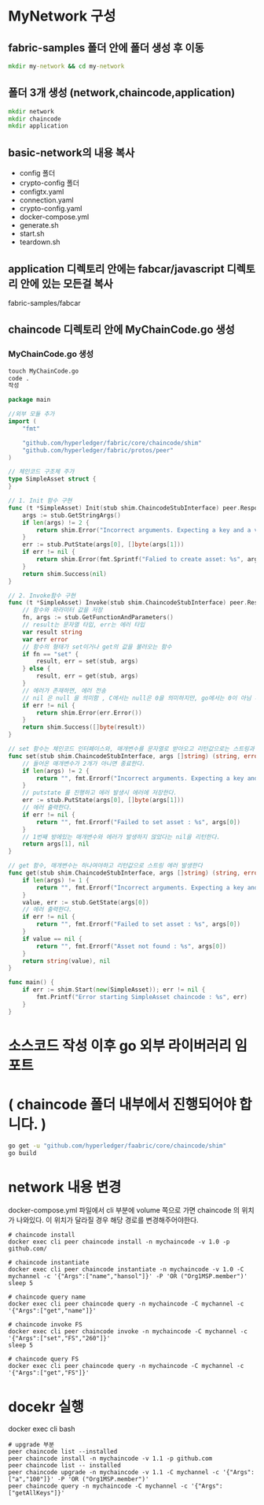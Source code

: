 # MyNetwork 구성
## fabric-samples 폴더 안에 폴더 생성 후 이동
```cmd
mkdir my-network && cd my-network
```
## 폴더 3개 생성 (network,chaincode,application)
```cmd
mkdir network
mkdir chaincode
mkdir application
```
## basic-network의 내용 복사
- config 폴더
- crypto-config 폴더
- configtx.yaml
- connection.yaml
- crypto-config.yaml
- docker-compose.yml
- generate.sh
- start.sh
- teardown.sh

## application 디렉토리 안에는 fabcar/javascript 디렉토리 안에 있는 모든걸 복사
fabric-samples/fabcar
## chaincode 디렉토리 안에 MyChainCode.go 생성
### MyChainCode.go 생성
```cmd
touch MyChainCode.go
code .
작성
```
``` mychaincode.go
package main

//외부 모듈 추가
import (
	"fmt"

	"github.com/hyperledger/fabric/core/chaincode/shim"
	"github.com/hyperledger/fabric/protos/peer"
)

// 체인코드 구조체 주가
type SimpleAsset struct {
}

// 1. Init 함수 구현
func (t *SimpleAsset) Init(stub shim.ChaincodeStubInterface) peer.Response {
	args := stub.GetStringArgs()
	if len(args) != 2 {
		return shim.Error("Incorrect arguments. Expecting a key and a value")
	}
	err := stub.PutState(args[0], []byte(args[1]))
	if err != nil {
		return shim.Error(fmt.Sprintf("Falied to create asset: %s", args[0]))
	}
	return shim.Success(nil)
}

// 2. Invoke함수 구현
func (t *SimpleAsset) Invoke(stub shim.ChaincodeStubInterface) peer.Response {
	// 함수와 파라미터 값을 저장
	fn, args := stub.GetFunctionAndParameters()
	// result는 문자열 타입, err는 에러 타입
	var result string
	var err error
	// 함수의 형태가 set이거나 get의 값을 불러오는 함수
	if fn == "set" {
		result, err = set(stub, args)
	} else {
		result, err = get(stub, args)
	}
	// 에러가 존재하면, 에러 전송
	// nil 은 null 을 의미함 , C에서는 null은 0을 의미하지만, go에서는 0이 아님 비어있지 않다로 해석해야할듯
	if err != nil {
		return shim.Error(err.Error())
	}
	return shim.Success([]byte(result))
}

// set 함수는 체인코드 인터페이스와, 매개변수를 문자열로 받아오고 리턴값으로는 스트링과 에러를 반환한다.
func set(stub shim.ChaincodeStubInterface, args []string) (string, error) {
	// 들어온 매개변수가 2개가 아니면 종료한다.
	if len(args) != 2 {
		return "", fmt.Errorf("Incorrect arguments. Expecting a key and a value")
	}
	// putstate 를 진행하고 에러 발생시 에러에 저장한다.
	err := stub.PutState(args[0], []byte(args[1]))
	// 에러 출력한다.
	if err != nil {
		return "", fmt.Errorf("Failed to set asset : %s", args[0])
	}
	// 1번째 방에있는 매개변수와 에러가 발생하지 않았다는 nil을 리턴한다.
	return args[1], nil
}

// get 함수, 매개변수는 하나여야하고 리턴값으로 스트링 에러 발생한다
func get(stub shim.ChaincodeStubInterface, args []string) (string, error) {
	if len(args) != 1 {
		return "", fmt.Errorf("Incorrect arguments. Expecting a key and a value")
	}
	value, err := stub.GetState(args[0])
	// 에러 출력한다.
	if err != nil {
		return "", fmt.Errorf("Failed to set asset : %s", args[0])
	}
	if value == nil {
		return "", fmt.Errorf("Asset not found : %s", args[0])
	}
	return string(value), nil
}

func main() {
	if err := shim.Start(new(SimpleAsset)); err != nil {
		fmt.Printf("Error starting SimpleAsset chaincode : %s", err)
	}
}
```
# 소스코드 작성 이후 go 외부 라이버러리 임포트 
# ( chaincode 폴더 내부에서 진행되어야 합니다. )
```cmd
go get -u "github.com/hyperledger/faabric/core/chaincode/shim"
go build
```

# network 내용 변경
docker-compose.yml 파일에서 cli 부분에 volume 쪽으로 가면 chaincode 의 위치가 나와있다.
이 위치가 달라질 경우 해당 경로를 변경해주어야한다. 

```shell
# chaincode install
docker exec cli peer chaincode install -n mychaincode -v 1.0 -p github.com/

# chaincode instantiate
docker exec cli peer chaincode instantiate -n mychaincode -v 1.0 -C mychannel -c '{"Args":["name","hansol"]}' -P 'OR ("Org1MSP.member")'
sleep 5

# chaincode query name
docker exec cli peer chaincode query -n mychaincode -C mychannel -c '{"Args":["get","name"]}'

# chaincode invoke FS
docker exec cli peer chaincode invoke -n mychaincode -C mychannel -c '{"Args":["set","FS","260"]}'
sleep 5

# chaincode query FS
docker exec cli peer chaincode query -n mychaincode -C mychannel -c '{"Args":["get","FS"]}'
```

# docekr 실행
docker exec cli bash
```docker
# upgrade 부분
peer chaincode list --installed
peer chaincode install -n mychaincode -v 1.1 -p github.com
peer chaincode list -- installed
peer chaincode upgrade -n mychaincode -v 1.1 -C mychannel -c '{"Args":["a","100"]}' -P 'OR ("Org1MSP.member")'
peer chaincode query -n mychaincode -C mychannel -c '{"Args":["getAllKeys"]}'
```
